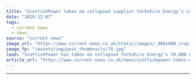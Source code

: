 ```yaml
---
title: "ScottishPower takes on collapsed supplier Yorkshire Energy’s customers"
date: "2020-12-07"
tags: 
  - current news
  - news
source: "current news"
image_url: "https://www.current-news.co.uk/static/images/_400x400_crop_center-center/customer-switching-image-ScottishPower.jpg"
image_fp: "/assets/img/post_thumbnails/75.jpg"
lead: "​ScottishPower has taken on collapsed Yorkshire Energy’s 74,000 domestic customers as well as a small number of non-domestic customers."
article_url: "https://www.current-news.co.uk/news/scottishpower-takes-on-collapsed-supplier-yorkshire-energys-customers?utm_source=rss-feeds&utm_medium=rss&utm_campaign=rss"
---
```


---
